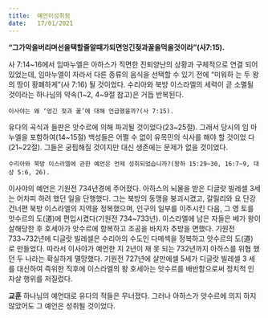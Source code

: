```yaml
---
title:  예언이성취됨
date:   17/01/2021
---
```


**“그가악을버리며선을택할줄알때가되면엉긴젖과꿀을먹을것이라”(사7:15).**

사 7:14~16에서 임마누엘은 아하스가 직면한 진퇴양난의 상황과 구체적으로 연결 되어 있었는데, 임마누엘이 자라서 다른 종류의 음식을 선택할 수 있기 전에 “미워하 는 두 왕의 땅이 황폐하게”(사 7:16) 될 것이었다. 수리아와 북방 이스라엘의 세력이 곧 소멸될 것이라는 하나님의 약속(1~2, 4~9절 참고)은 거듭 반복된다.

`이사야는 왜 ‘엉긴 젖과 꿀’에 대해 언급했을까?(사 7:15).`

유다의 곡식과 들판은 앗수르에 의해 파괴될 것이었다(23~25절). 그래서 당시의 임 마누엘을 포함하여(14~15절) 백성들은 어쩔 수 없이 유목민의 식사를 해야 할 것이었 다(21~22절). 그들은 궁핍해질 것이지만 대신 생존에는 문제가 없을 것이었다.

`수리아와 북방 이스라엘에 관한 예언은 언제 성취되었습니까?(왕하 15:29~30, 16:7~9, 대상 5:6, 26).`

이사야의 예언은 기원전 734년경에 주어졌다. 아하스의 뇌물을 받은 디글랏 빌레셀 3세는 어차피 하려 했던 일을 단행했다. 그는 북방의 동맹을 붕괴시켰고, 갈릴리와 요 단강 건너편 북방 이스라엘의 지역을 정복했으며, 인구의 일부를 이주시킨 다음, 그 영 토를 앗수르의 도(道)에 편입시켰다(기원전 734~733년). 이스라엘에 남은 자들은 베가 왕이 살해당한 후 호세아가 앗수르에 항복하고 조공을 바치자 추방을 면했다. 기원전 733~732년에 디글랏 빌레셀은 수리아의 수도인 다메섹을 정복하고 앗수르의 도(道) 로 만들었다. 따라서 이사야가 예언한 지 2년이 채 못 되는 732년까지 아하스를 위협 했던 두 나라는 확실하게 멸망했다. 기원전 727년에 살만에셀 5세가 디글랏 빌레셀 3 세를 대신하여 즉위한 직후에 이스라엘의 왕 호세아는 앗수르를 배반함으로써 정치적 인 자살 행위를 저질렀다.

**교훈** 하나님의 예언대로 유다의 적들은 무너졌다. 그러나 아하스가 앗수르에 의지 하지 않았어도 그 예언은 성취될 것이었다.